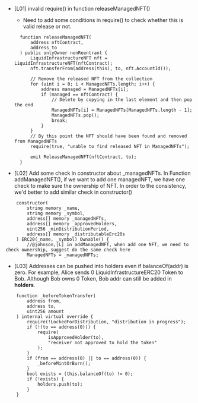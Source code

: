 - [L01] invalid require() in function releaseManagedNFT()
  - Need to add some conditions in require() to check whether this is valid release or not.
  ```solidity
    function releaseManagedNFT(
        address nftContract,
        address to
    ) public onlyOwner nonReentrant {
        LiquidInfrastructureNFT nft = LiquidInfrastructureNFT(nftContract);
        nft.transferFrom(address(this), to, nft.AccountId());

        // Remove the released NFT from the collection
        for (uint i = 0; i < ManagedNFTs.length; i++) {
            address managed = ManagedNFTs[i];
            if (managed == nftContract) {
                // Delete by copying in the last element and then pop the end
                ManagedNFTs[i] = ManagedNFTs[ManagedNFTs.length - 1];
                ManagedNFTs.pop();
                break;
            }
        }
        // By this point the NFT should have been found and removed from ManagedNFTs
        require(true, "unable to find released NFT in ManagedNFTs");

        emit ReleaseManagedNFT(nftContract, to);
    }
  ```

- [L02] Add some check in constructor about _managedNFTs. In Function addManagedNFT(), if we want to add one managedNFT, we have one check to make sure the ownership of NFT. In order to the consistency, we'd better to add similar check in constructor()

```solidity
    constructor(
        string memory _name,
        string memory _symbol,
        address[] memory _managedNFTs,
        address[] memory _approvedHolders,
        uint256 _minDistributionPeriod,
        address[] memory _distributableErc20s
    ) ERC20(_name, _symbol) Ownable() {
        //@johnson,[L] in addManagedNFT, when add one NFT, we need to check ownership, suggest do the same check here
        ManagedNFTs = _managedNFTs;
```

- [L03] Addresses can be pushed into holders even if balanceOf(addr) is zero. For example, Alice sends 0 LiquidInfrastructureERC20 Token to Bob. Although Bob owns 0 Token, Bob addr can still be added in **holders**.

```solidity
    function _beforeTokenTransfer(
        address from,
        address to,
        uint256 amount
    ) internal virtual override {
        require(!LockedForDistribution, "distribution in progress");
        if (!(to == address(0))) {
            require(
                isApprovedHolder(to),
                "receiver not approved to hold the token"
            );
        }
        if (from == address(0) || to == address(0)) {
            _beforeMintOrBurn();
        }
        bool exists = (this.balanceOf(to) != 0);
        if (!exists) {
            holders.push(to);
        }
    }
```